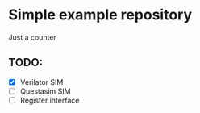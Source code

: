 # Simple example repository

Just a counter

## TODO:

- [x] Verilator SIM
- [ ] Questasim SIM
- [ ] Register interface
